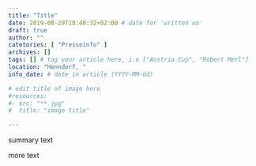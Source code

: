 ```yaml
---
title: "Title"
date: 2019-08-29T18:48:32+02:00 # date for 'written on'
draft: true
author: ""
catetories: [ "Presseinfo" ]
archives: []
tags: [] # tag your article here, i.e ["Austria Cup", "Robert Merl"]
location: "Henndorf, "
info_date: # date in article (YYYY-MM-dd)

# edit title of image here
#resources:
#- src: "**.jpg"
#  title: "image title"

---
```


summary text

<!--more-->

more text

